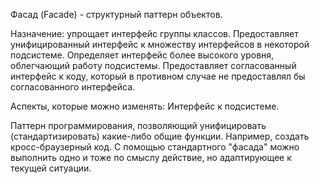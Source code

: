 Фасад (Facade) - структурный паттерн объектов.

Назначение: упрощает интерфейс группы классов. Предоставляет унифицированный интерфейс к множеству интерфейсов в некоторой подсистеме. Определяет интерфейс более высокого уровня, облегчающий работу подсистемы. Предоставляет согласованный интерфейс к коду, который в противном случае не предоставлял бы согласованного интерфейса.

Аспекты, которые можно изменять: Интерфейс к подсистеме.

Паттерн программирования, позволяющий унифицировать (стандартизировать) какие-либо общие функции. Например, создать кросс-браузерный код.
С помощью стандартного "фасада" можно выполнить одно и тоже по смыслу действие, но адаптирующее к текущей ситуации.
